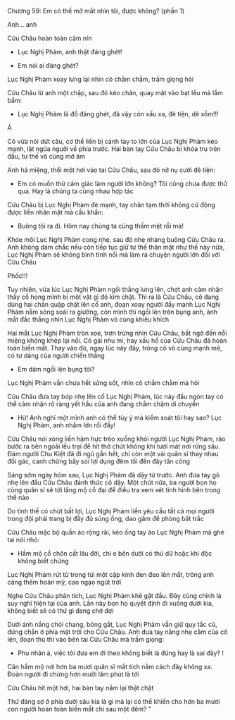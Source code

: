 




Chương 59: Em có thể mở mắt nhìn tôi, được không? (phần 1)

Anh... anh

Cửu Châu hoàn toàn câm nín

- Lục Nghị Phàm, anh thật đáng ghét!

- Em nói ai đáng ghét?

Lục Nghị Phàm xoay lưng lại nhìn cô chằm chằm, trầm giọng hỏi

Cửu Châu lừ anh một chặp, sau đó kéo chăn, quay mặt vào bạt lều mà lẩm bẩm:

- Lục Nghị Phàm là đồ đáng ghét, đã vậy còn xấu xa, đê tiện, dê xồm!!!


Á

Cô vừa nói dứt câu, cơ thể liền bị cánh tay to lớn của Lục Nghị Phàm kéo mạnh, lật ngửa người về phía trước. Hai bàn tay Cửu Châu bị khóa trụ trên đầu, tư thế vô cùng mờ ám

Anh há miệng, thổi một hơi vào tai Cửu Châu, sau đó nở nụ cười đê tiện:

- Em có muốn thử cảm giác làm người lớn không? Tôi cũng chưa được thử qua. Hay là chúng ta cùng nhau hợp tác

Cửu Châu bị Lục Nghị Phàm đè mạnh, tay chân tạm thời không cử động được liền nhăn mặt mà cầu khẩn:

- Buông tôi ra đi. Hôm nay chúng ta cũng thấm mệt rồi mà!

Khóe môi Lục Nghị Phàm cong nhẹ, sau đó nhẹ nhàng buông Cửu Châu ra. Anh không dám chắc nếu còn tiếp tục giữ tư thế thân mật như thế này nữa, Lục Nghị Phàm sẽ không bình tĩnh nổi mà làm ra chuyện người lớn đối với Cửu Châu

Phốc!!!

Tuy nhiên, vừa lúc Lục Nghị Phàm ngồi thẳng lưng lên, chợt anh cảm nhận thấy cổ họng mình bị một vật gì đó kìm chặt. Thì ra là Cửu Châu, cô đang dùng hai chân quặp chặt lên cổ anh, đoạn xoay người đẩy mạnh Lục Nghị Phàm nằm sõng soài ra giường, còn mình thì ngồi lên trên bụng anh, ánh mắt đắc thắng nhìn Lục Nghị Phàm vô cùng khiêu khích

Hai mắt Lục Nghị Phàm tròn xoe, trợn trừng nhìn Cửu Châu, bất ngờ đến nỗi miệng không khép lại nổi. Cô gái nhu mì, hay xấu hổ của Cửu Châu đã hoàn toàn biến mất. Thay vào đó, ngay lúc này đây, trông cô vô cùng mạnh mẽ, có tư dáng của người chiến thắng


- Em dám ngồi lên bụng tôi?

Lục Nghị Phàm vẫn chưa hết sửng sốt, nhìn cô chằm chằm mà hỏi

Cửu Châu đưa tay bóp nhẹ lên cổ Lục Nghị Phàm, lúc này đầu ngón tay có thể cảm nhận rõ ràng yết hầu của anh đang chầm chậm di chuyển

- Hừ! Anh nghĩ một mình anh có thể tùy ý mà kiểm soát tôi hay sao? Lục Nghị Phàm, anh nhầm lớn rồi đấy!

Cửu Châu nói xong liền hậm hực trèo xuống khỏi người Lục Nghị Phàm, rảo bước ra bên ngoài lều trại để hít thở chút không khí tươi mát nơi rừng sâu. Đám người Chu Kiệt đã đi ngủ gần hết, chỉ còn một vài quân sĩ thay nhau đổi gác, canh chừng bầy sói lợi dụng đêm tối đến đây tấn công



Sáng sớm ngày hôm sau, Lục Nghị Phàm đã dậy từ trước. Anh đưa tay gõ nhẹ lên đầu Cửu Châu đánh thức cô dậy. Một chút nữa, ba người bọn họ cùng quân sĩ sẽ tới lăng mộ cổ đại để điều tra xem xét tình hình bên trong thế nào

Do tình thế có chút bất lợi, Lục Nghị Phàm liền yêu cầu tất cả mọi người trong đội phải trang bị đầy đủ súng ống, dao găm đề phòng bất trắc

Cửu Châu mặc bộ quần áo rộng rãi, kéo ống tay áo Lục Nghị Phàm mà ghé tai nói nhỏ:

- Hầm mộ cổ chôn cất lâu đời, chỉ e bên dưới có thú dữ hoặc khí độc không biết chừng

Lục Nghị Phàm rút từ trong túi một cặp kính đen đeo lên mắt, trông anh càng thêm hoàn mỹ, cao ngạo ngút trời

Nghe Cửu Châu phân tích, Lục Nghị Phàm khẽ gật đầu. Đây cũng chính là suy nghĩ hiện tại của anh. Lần này bọn họ quyết định đi xuống dưới kia, không biết sẽ có thứ gì đang chờ đợi

Dưới ánh nắng chói chang, bỏng gắt, Lục Nghị Phàm vẫn giữ quy tắc cũ, đứng chắn ở phía mặt trời cho Cửu Châu. Anh đưa tay nâng nhẹ cằm của cô lên, đoạn thủ thỉ vào bên tai Cửu Châu mà trầm giọng:

- Phu nhân à, việc tôi đưa em đi theo không biết là đúng hay là sai đây? !

Căn hầm mộ nơi hơn ba mươi quân sĩ mất tích nằm cách đây không xa. Đoàn người đi chừng hơn mười lăm phút là tới

Cửu Châu hít một hơi, hai bàn tay nắm lại thật chặt

Thứ đáng sợ ở phía dưới sâu kia là gì mà lại có thể khiến cho hơn ba mươi con người hoàn toàn biến mất chỉ sau một đêm? "




